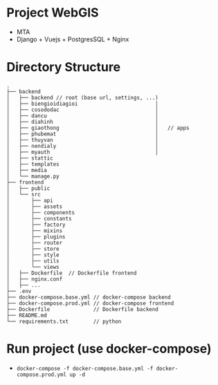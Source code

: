 # Project WebGIS
- MTA
- Django + Vuejs + PostgresSQL + Nginx

# Directory Structure
    .
    ├── backend
    │   ├── backend // root (base url, settings, ...)
    │   ├── biengioidiagioi                         │
    │   ├── cosododac                               │
    │   ├── dancu                                   │
    │   ├── diahinh                                 │   
    │   ├── giaothong                               │   // apps
    │   ├── phubemat                                │
    │   ├── thuyvan                                 │
    │   ├── nendialy                                │
    │   ├── myauth                                  │
    │   ├── stattic
    │   ├── templates
    │   ├── media
    │   └── manage.py
    ├── frontend
    │   ├── public
    │   └── src
    │       ├── api
    │       ├── assets
    │       ├── components
    │       ├── constants
    │       ├── factory 
    │       ├── mixins
    │       ├── plugins
    │       ├── router
    │       ├── store
    │       ├── style
    │       ├── utils
    │       └── views
    │   ├── Dockerfile  // Dockerfile frontend
    │   ├── nginx.conf
    │   ├── ...
    ├── .env
    ├── docker-compose.base.yml // docker-compose backend
    ├── docker-compose.prod.yml // docker-compose frontend
    ├── Dockerfile              // Dockerfile backend
    ├── README.md    
    └── requirements.txt        // python          

# Run project (use docker-compose)
- 
    ```
    docker-compose -f docker-compose.base.yml -f docker-compose.prod.yml up -d
    ```
